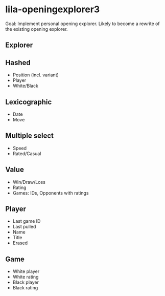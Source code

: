 lila-openingexplorer3
=====================

Goal: Implement personal opening explorer. Likely to become a rewrite of the
existing opening explorer.

Explorer
--------

## Hashed

* Position (incl. variant)
* Player
* White/Black

## Lexicographic

* Date
* Move

## Multiple select

* Speed
* Rated/Casual

## Value

* Win/Draw/Loss
* Rating
* Games: IDs, Opponents with ratings

Player
------

* Last game ID
* Last pulled
* Name
* Title
* Erased

Game
----

* White player
* White rating
* Black player
* Black rating
